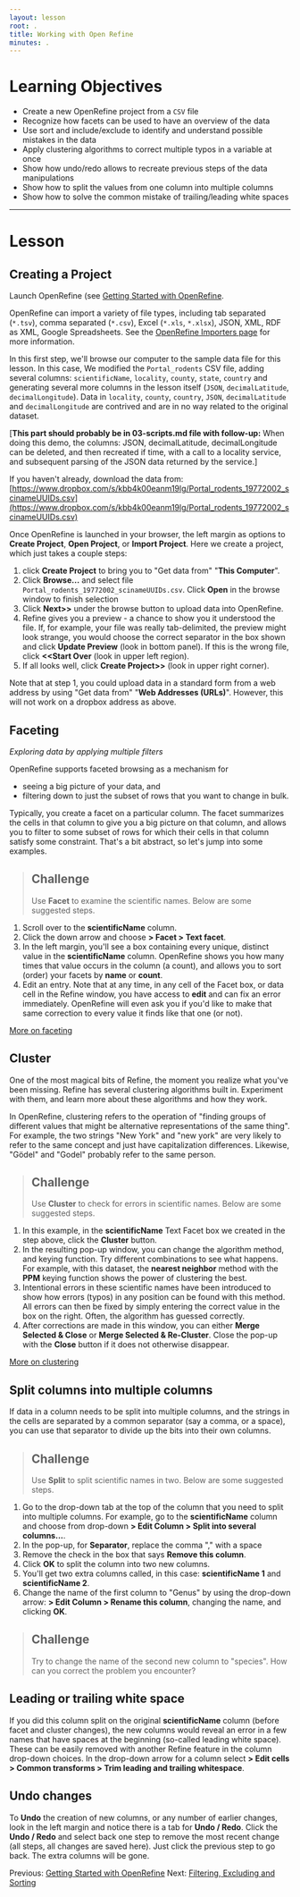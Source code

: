 ```yaml
---
layout: lesson
root: .
title: Working with Open Refine
minutes: .
---
```


# Learning Objectives

* Create a new OpenRefine project from a `CSV` file
* Recognize how facets can be used to have an overview of the data 
* Use sort and include/exclude to identify and understand possible mistakes in the data
* Apply clustering algorithms to correct multiple typos in a variable at once
* Show how undo/redo allows to recreate previous steps of the data manipulations
* Show how to split the values from one column into multiple columns
* Show how to solve the common mistake of trailing/leading white spaces

----------------------------------------------------

# Lesson

## Creating a Project

Launch OpenRefine (see [Getting Started with OpenRefine](00-getting-started.html).

OpenRefine can import a variety of file types, including tab separated (`*.tsv`), comma separated (`*.csv`), Excel (`*.xls`, `*.xlsx`), JSON, XML, RDF as XML, Google Spreadsheets. See the [OpenRefine Importers page](https://github.com/OpenRefine/OpenRefine/wiki/Importers) for more information.

In this first step, we'll browse our computer to the sample data file for this lesson. In this case, We modified the `Portal_rodents` CSV file, adding several columns: `scientificName`, `locality`, `county`, `state`, `country` and generating several more columns in the lesson itself (`JSON`, `decimalLatitude`, `decimalLongitude`). Data in `locality`, `county`, `country`, `JSON`, `decimalLatitude` and `decimalLongitude` are contrived and are in no way related to the original dataset. 

[**This part should probably be in 03-scripts.md file with follow-up:** When doing this demo, the columns: JSON, decimalLatitude, decimalLongitude can be deleted, and then recreated if time, with a call to a locality service, and subsequent parsing of the JSON data returned by the service.]

If you haven't already, download the data from:  
[https://www.dropbox.com/s/kbb4k00eanm19lg/Portal_rodents_19772002_scinameUUIDs.csv](https://www.dropbox.com/s/kbb4k00eanm19lg/Portal_rodents_19772002_scinameUUIDs.csv)

Once OpenRefine is launched in your browser, the left margin as options to **Create Project**, **Open Project**, or **Import Project**. Here we create a project, which just takes a couple steps:

1. click **Create Project** to bring you to "Get data from" "**This Computer**".
2. Click **Browse...** and select file `Portal_rodents_19772002_scinameUUIDs.csv`. Click **Open** in the browse window to finish selection 
3. Click **Next>>** under the browse button to upload data into OpenRefine.
4. Refine gives you a preview - a chance to show you it understood the file. If, for example, your file was really tab-delimited, the preview might look strange, you would choose the correct separator in the box shown and click **Update Preview** (look in bottom panel). If this is the wrong file, click **<<Start Over** (look in upper left region).
5. If all looks well, click **Create Project>>** (look in upper right corner).

Note that at step 1, you could upload data in a standard form from a web address by using "Get data from" "**Web Addresses (URLs)**". However, this will not work on a dropbox address as above.

## Faceting

*Exploring data by applying multiple filters*

OpenRefine supports faceted browsing as a mechanism for

* seeing a big picture of your data, and
* filtering down to just the subset of rows that you want to change in bulk.

Typically, you create a facet on a particular column. The facet summarizes the cells in that column to give you a big picture on that column, and allows you to filter to some subset of rows for which their cells in that column satisfy some constraint. That's a bit abstract, so let's jump into some examples. 

> ## Challenge
>
> Use **Facet** to examine the scientific names. Below are some suggested steps.

1. Scroll over to the **scientificName** column.
2. Click the down arrow and choose **> Facet > Text facet**.
3. In the left margin, you'll see a box containing every unique, distinct value in the **scientificName** column. OpenRefine shows you how many times that value occurs in the column (a count), and allows you to sort (order) your facets by **name** or **count**.
3. Edit an entry. Note that at any time, in any cell of the Facet box, or data cell in the Refine window, you have access to **edit** and can fix an error immediately. OpenRefine will even ask you if you'd like to make that same correction to every value it finds like that one (or not).

[More on faceting](https://github.com/OpenRefine/OpenRefine/wiki/Faceting)

## Cluster

One of the most magical bits of Refine, the moment you realize what you've been missing. Refine has several clustering algorithms built in. Experiment with them, and learn more about these algorithms and how they work. 

In OpenRefine, clustering refers to the operation of "finding groups of different values that might be alternative representations of the same thing". For example, the two strings "New York" and "new york" are very likely to refer to the same concept and just have capitalization differences. Likewise, "Gödel" and "Godel" probably refer to the same person. 

> ## Challenge
>
> Use **Cluster** to check for errors in scientific names. Below are some suggested steps.

1. In this example, in the **scientificName** Text Facet box we created in the step above, click the **Cluster** button.
2. In the resulting pop-up window, you can change the algorithm method, and keying function. Try different combinations to see what happens. For example, with this dataset, the **nearest neighbor** method with the **PPM** keying function shows the power of clustering the best. 
3. Intentional errors in these scientific names have been introduced to show how errors (typos) in any position can be found with this method. All errors can then be fixed by simply entering the correct value in the box on the right. Often, the algorithm has guessed correctly. 
4. After corrections are made in this window, you can either **Merge Selected & Close** or **Merge Selected & Re-Cluster**. Close the pop-up with the **Close** button if it does not otherwise disappear.

[More on clustering](https://github.com/OpenRefine/OpenRefine/wiki/Clustering-In-Depth)

## Split columns into multiple columns

If data in a column needs to be split into multiple columns, and the strings in the cells are separated by a common separator (say a comma, or a space), you can use that separator to divide up the bits into their own columns.

> ## Challenge
>
> Use **Split** to split scientific names in two. Below are some suggested steps.

1. Go to the drop-down tab at the top of the column that you need to split into multiple columns. For example, go to the **scientificName** column and choose from drop-down **> Edit Column > Split into several columns...**.
2. In the pop-up, for **Separator**, replace the comma "," with a space
3. Remove the check in the box that says **Remove this column**.
4. Click **OK** to split the column into two new columns.
5. You'll get two extra columns called, in this case: **scientificName 1** and **scientificName 2**.
6. Change the name of the first column to "Genus" by using the drop-down arrow: **> Edit Column > Rename this column**, changing the name, and clicking **OK**.

> ## Challenge
>
> Try to change the name of the second new column to "species". How can you correct the problem you encounter?

## Leading or trailing white space

If you did this column split on the original **scientificName** column (before facet and cluster changes), the new columns would reveal an error in a few names that have spaces at the beginning (so-called leading white space). These can be easily removed with another Refine feature in the column drop-down choices. In the drop-down arrow for a column select **> Edit cells > Common transforms > Trim leading and trailing whitespace**.

## Undo changes

To **Undo** the creation of new columns, or any number of earlier changes, look in the left margin and notice there is a tab for **Undo / Redo**. Click the **Undo / Redo** and select back one step to remove the most recent change (all steps, all changes are saved here). Just click the previous step to go back. The extra columns will be gone.

Previous: [Getting Started with OpenRefine](00-getting-started.html)  Next: [Filtering, Excluding and Sorting](02-filter-exclude-sort.html)